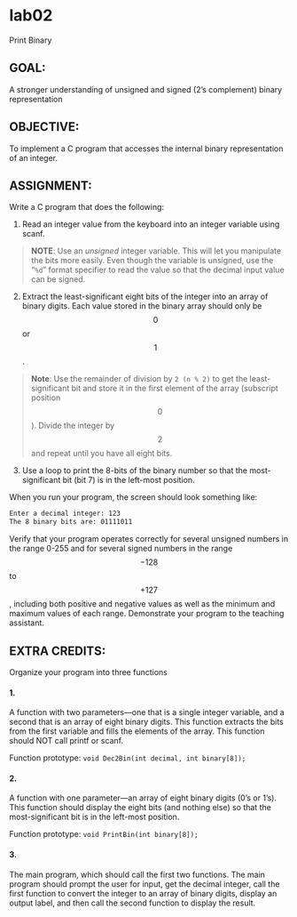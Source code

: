 # lab02
Print Binary

## GOAL:
A stronger understanding of unsigned and signed (2’s complement) binary representation


## OBJECTIVE:
To implement a C program that accesses the internal binary representation of an integer.


## ASSIGNMENT:
Write a C program that does the following:
1. Read an integer value from the keyboard into an integer variable using scanf.
> **NOTE**: Use an *unsigned* integer variable. This will let you manipulate the bits more easily. Even though the variable is unsigned, use the “`%d`” format specifier to read the value so that the decimal input value can be signed.

2. Extract the least-significant eight bits of the integer into an array of binary digits. Each value stored in the binary array should only be $$0$$ or $$1$$.
> **Note**: Use the remainder of division by `2 (n % 2)` to get the least-significant bit and store it in the first element of the array (subscript position $$0$$). Divide the integer by $$2$$ and repeat until you have all eight bits.

3. Use a loop to print the 8-bits of the binary number so that the most-significant bit (bit 7) is in the left-most position.

When you run your program, the screen should look something like:
```sh
Enter a decimal integer: 123
The 8 binary bits are: 01111011
```
Verify that your program operates correctly for several unsigned numbers in the range 0-255 and for several signed numbers in the range $$-128$$ to $$+127$$, including both positive and negative values as well as the minimum and maximum values of each range. Demonstrate your program to the teaching assistant.


## EXTRA CREDITS:
Organize your program into three functions

#### 1.
A function with two parameters—one that is a single integer variable, and a second that is an array of eight binary digits. This function extracts the bits from the first variable and fills the elements of the array. This function should NOT call printf or scanf.

Function prototype:  `void Dec2Bin(int decimal, int binary[8]);`

#### 2.
A function with one parameter—an array of eight binary digits (0’s or 1’s). This function should display the eight bits (and nothing else) so that the most-significant bit is in the left-most position.

Function prototype: `void PrintBin(int binary[8]);`

#### 3.
The main program, which should call the first two functions. The main program should prompt the user for input, get the decimal integer, call the first function to convert the integer to an array of binary digits, display an output label, and then call the second function to display the result.
